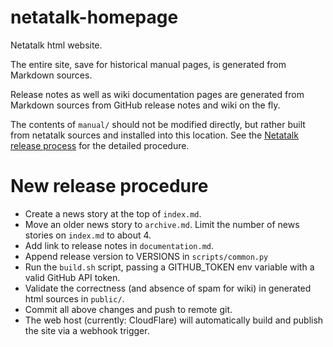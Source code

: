# netatalk-homepage

Netatalk html website.

The entire site, save for historical manual pages, is generated from Markdown sources.

Release notes as well as wiki documentation pages are generated from Markdown sources from GitHub release notes and wiki on the fly.

The contents of `manual/` should not be modified directly, but rather built from netatalk sources and installed into this location.
See the [Netatalk release process](https://github.com/Netatalk/netatalk/wiki/Release-Process) for the detailed procedure.

# New release procedure
- Create a news story at the top of `index.md`.
- Move an older news story to `archive.md`. Limit the number of news stories on `index.md` to about 4.
- Add link to release notes in `documentation.md`.
- Append release version to VERSIONS in `scripts/common.py`
- Run the `build.sh` script, passing a GITHUB_TOKEN env variable with a valid GitHub API token.
- Validate the correctness (and absence of spam for wiki) in generated html sources in `public/`.
- Commit all above changes and push to remote git.
- The web host (currently: CloudFlare) will automatically build and publish the site via a webhook trigger.
